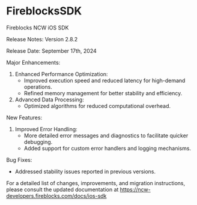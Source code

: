 # FireblocksSDK

Fireblocks NCW iOS SDK 

Release Notes: Version 2.8.2

Release Date: September 17th, 2024

Major Enhancements:

1. Enhanced Performance Optimization:
   - Improved execution speed and reduced latency for high-demand operations.
   - Refined memory management for better stability and efficiency.
2. Advanced Data Processing:
   - Optimized algorithms for reduced computational overhead.
   
New Features:
1. Improved Error Handling:
   - More detailed error messages and diagnostics to facilitate quicker debugging.
   - Added support for custom error handlers and logging mechanisms.
   
Bug Fixes:
- Addressed stability issues reported in previous versions.

For a detailed list of changes, improvements, and migration instructions, please consult the updated documentation at https://ncw-developers.fireblocks.com/docs/ios-sdk
